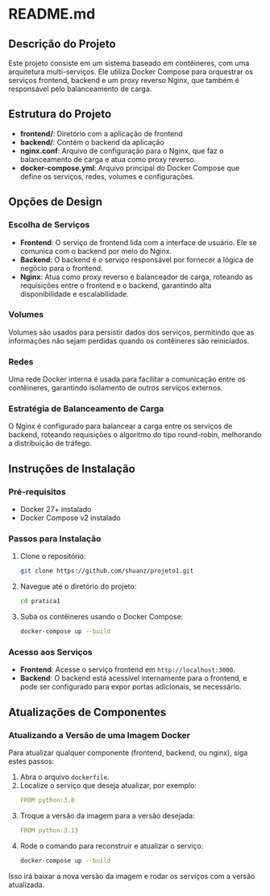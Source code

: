 
# README.md

## Descrição do Projeto

Este projeto consiste em um sistema baseado em contêineres, com uma arquitetura multi-serviços. Ele utiliza Docker Compose para orquestrar os serviços frontend, backend e um proxy reverso Nginx, que também é responsável pelo balanceamento de carga.

## Estrutura do Projeto

- **frontend/**: Diretório com a aplicação de frontend
- **backend/**: Contém o backend da aplicação
- **nginx.conf**: Arquivo de configuração para o Nginx, que faz o balanceamento de carga e atua como proxy reverso.
- **docker-compose.yml**: Arquivo principal do Docker Compose que define os serviços, redes, volumes e configurações.

## Opções de Design

### Escolha de Serviços

- **Frontend**: O serviço de frontend lida com a interface de usuário. Ele se comunica com o backend por meio do Nginx.
- **Backend**: O backend é o serviço responsável por fornecer a lógica de negócio para o frontend.
- **Nginx**: Atua como proxy reverso e balanceador de carga, roteando as requisições entre o frontend e o backend, garantindo alta disponibilidade e escalabilidade.

### Volumes

Volumes são usados para persistir dados dos serviços, permitindo que as informações não sejam perdidas quando os contêineres são reiniciados.

### Redes

Uma rede Docker interna é usada para facilitar a comunicação entre os contêineres, garantindo isolamento de outros serviços externos.

### Estratégia de Balanceamento de Carga

O Nginx é configurado para balancear a carga entre os serviços de backend, roteando requisições o algoritmo do tipo round-robin, melhorando a distribuição de tráfego.

## Instruções de Instalação

### Pré-requisitos

- Docker 27+ instalado
- Docker Compose v2 instalado

### Passos para Instalação

1. Clone o repositório:
   ```bash
   git clone https://github.com/shuanz/projeto1.git
   ```
   
2. Navegue até o diretório do projeto:
   ```bash
   cd pratica1
   ```

3. Suba os contêineres usando o Docker Compose:
   ```bash
   docker-compose up --build
   ```

### Acesso aos Serviços

- **Frontend**: Acesse o serviço frontend em `http://localhost:3000`.
- **Backend**: O backend está acessível internamente para o frontend, e pode ser configurado para expor portas adicionais, se necessário.

## Atualizações de Componentes

### Atualizando a Versão de uma Imagem Docker

Para atualizar qualquer componente (frontend, backend, ou nginx), siga estes passos:

1. Abra o arquivo `dockerfile`.
2. Localize o serviço que deseja atualizar, por exemplo:
   ```yaml
   FROM python:3.8
   ```
3. Troque a versão da imagem para a versão desejada:
   ```yaml
   FROM python:3.13
   ```
4. Rode o comando para reconstruir e atualizar o serviço:
   ```bash
   docker-compose up --build
   ```

Isso irá baixar a nova versão da imagem e rodar os serviços com a versão atualizada.
